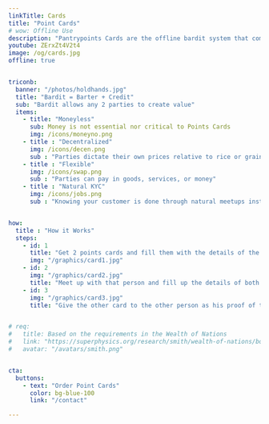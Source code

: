 ```yaml
---
linkTitle: Cards
title: "Point Cards"
# wow: Offline Use
description: "Pantrypoints Cards are the offline bardit system that combines barter and credit"
youtube: ZErxZt4V2t4
image: /og/cards.jpg
offline: true


triconb:
  banner: "/photos/holdhands.jpg" 
  title: "Bardit = Barter + Credit"
  sub: "Bardit allows any 2 parties to create value"
  items:
    - title: "Moneyless"
      sub: Money is not essential nor critical to Points Cards
      img: /icons/moneyno.png
    - title : "Decentralized"
      img: /icons/decen.png    
      sub : "Parties dictate their own prices relative to rice or grains"
    - title : "Flexible"
      img: /icons/swap.png
      sub : "Parties can pay in goods, services, or money"
    - title : "Natural KYC"
      img: /icons/jobs.png
      sub : "Knowing your customer is done through natural meetups instead of through artificial technology"


how:
  title : "How it Works"  
  steps:
    - id: 1
      title: "Get 2 points cards and fill them with the details of the other person"  
      img: "/graphics/card1.jpg"
    - id: 2 
      img: "/graphics/card2.jpg"
      title: "Meet up with that person and fill up the details of both cards with the actual transaction"
    - id: 3
      img: "/graphics/card3.jpg"
      title: "Give the other card to the other person as his proof of the transaction. Repeat the process in a future transaction to clear the barter debt"


# req:
#   title: Based on the requirements in the Wealth of Nations
#   link: "https://superphysics.org/research/smith/wealth-of-nations/book-5/chapter-3j/"
#   avatar: "/avatars/smith.png"


cta:
  buttons:
    - text: "Order Point Cards"
      color: bg-blue-100
      link: "/contact"

---
```


